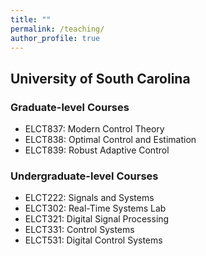 ```yaml
---
title: ""
permalink: /teaching/
author_profile: true
---
```



## University of South Carolina
### Graduate-level Courses
- ELCT837: Modern Control Theory
- ELCT838: Optimal Control and Estimation
- ELCT839: Robust Adaptive Control 

### Undergraduate-level Courses
- ELCT222: Signals and Systems
- ELCT302: Real-Time Systems Lab
- ELCT321: Digital Signal Processing
- ELCT331: Control Systems
- ELCT531: Digital Control Systems

